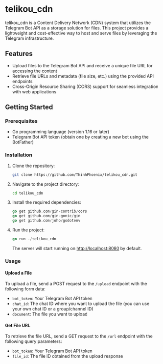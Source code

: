 # telikou_cdn

telikou_cdn is a Content Delivery Network (CDN) system that utilizes the Telegram Bot API as a storage solution for files. This project provides a lightweight and cost-effective way to host and serve files by leveraging the Telegram infrastructure.

## Features

- Upload files to the Telegram Bot API and receive a unique file URL for accessing the content
- Retrieve file URLs and metadata (file size, etc.) using the provided API endpoints
- Cross-Origin Resource Sharing (CORS) support for seamless integration with web applications

## Getting Started

### Prerequisites

- Go programming language (version 1.16 or later)
- Telegram Bot API token (obtain one by creating a new bot using the BotFather)

### Installation

1. Clone the repository:

    ```bash
    git clone https://github.com/ThinhPhoenix/telikou_cdn.git
    ```

2. Navigate to the project directory:

    ```bash
    cd telikou_cdn
    ```

3. Install the required dependencies:

    ```go
    go get github.com/gin-contrib/cors
    go get github.com/gin-gonic/gin
    go get github.com/joho/godotenv
    ```

4. Run the project:

    ```go
    go run ./telikou_cdn
    ```

    The server will start running on [http://localhost:8080](http://localhost:8080) by default.

### Usage

#### Upload a File

To upload a file, send a POST request to the `/upload` endpoint with the following form data:

- `bot_token`: Your Telegram Bot API token
- `chat_id`: The chat ID where you want to upload the file (you can use your own chat ID or a group/channel ID)
- `document`: The file you want to upload

#### Get File URL

To retrieve the file URL, send a GET request to the `/url` endpoint with the following query parameters:

- `bot_token`: Your Telegram Bot API token
- `file_id`: The file ID obtained from the upload response
